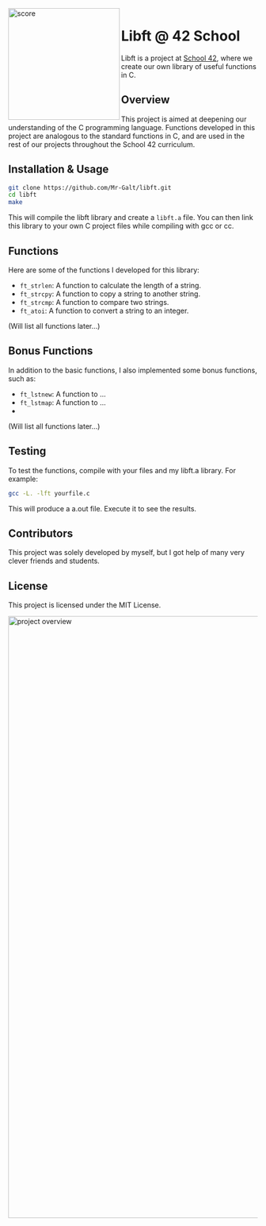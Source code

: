 <img align="left" width="225" alt="score" src="https://github.com/Mr-Galt/libft/assets/135198406/89220b3f-b138-442e-97f6-2420ab2c7491">

# Libft @ 42 School

Libft is a project at [School 42](https://42abudhabi.ae/), where we create our own library of useful functions in C.

## Overview

This project is aimed at deepening our understanding of the C programming language. Functions developed in this project are analogous to the standard functions in C, and are used in the rest of our projects throughout the School 42 curriculum. 

## Installation & Usage

```bash
git clone https://github.com/Mr-Galt/libft.git
cd libft
make
```

This will compile the libft library and create a `libft.a` file. You can then link this library to your own C project files while compiling with gcc or cc.

## Functions

Here are some of the functions I developed for this library:

- `ft_strlen`: A function to calculate the length of a string.
- `ft_strcpy`: A function to copy a string to another string.
- `ft_strcmp`: A function to compare two strings.
- `ft_atoi`: A function to convert a string to an integer.

(Will list all functions later...)

## Bonus Functions

In addition to the basic functions, I also implemented some bonus functions, such as:

- `ft_lstnew`: A function to ...
- `ft_lstmap`: A function to ...
- 
(Will list all functions later...)

## Testing

To test the functions, compile with your files and my libft.a library. For example:

```bash
gcc -L. -lft yourfile.c
```

This will produce a a.out file. Execute it to see the results.

## Contributors
This project was solely developed by myself, but I got help of many very clever friends and students.

## License
This project is licensed under the MIT License.

<img width="1213" alt="project overview" src="https://github.com/Mr-Galt/libft/assets/135198406/f3df1f63-678c-46bc-b109-dcd6b31bf0ca">
